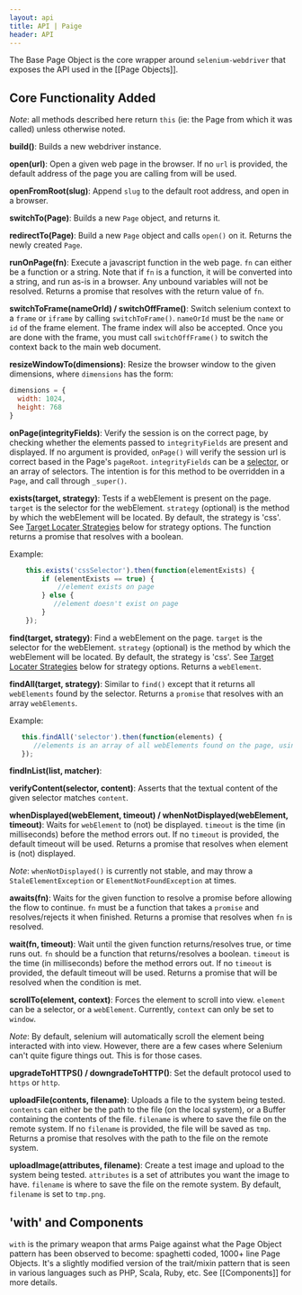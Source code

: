 ```yaml
---
layout: api
title: API | Paige
header: API
---
```

The Base Page Object is the core wrapper around `selenium-webdriver` that exposes the API used in the [[Page Objects]].

## Core Functionality Added

_Note_: all methods described here return `this` (ie: the Page from which it was called) unless otherwise noted.

**build()**:
Builds a new webdriver instance.

**open(url)**:
Open a given web page in the browser. If no `url` is provided, the default address of the page you are calling from will be used.

**openFromRoot(slug)**:
Append `slug` to the default root address, and open in a browser.

**switchTo(Page)**:
Builds a new `Page` object, and returns it.

**redirectTo(Page)**:
Build a new `Page` object and calls `open()` on it. Returns the newly created `Page`.

**runOnPage(fn)**:
Execute a javascript function in the web page. `fn` can either be a function or a string. Note that if `fn` is a function, it will be converted into a string, and run as-is in a browser. Any unbound variables will not be resolved. Returns a promise that resolves with the return value of `fn`.

**switchToFrame(nameOrId) / switchOffFrame()**:
Switch selenium context to a `frame` or `iframe` by calling `switchToFrame()`. `nameOrId` must be the `name` or `id` of the frame element. The frame index will also be accepted. Once you are done with the frame, you must call `switchOffFrame()` to switch the context back to the main web document.

**resizeWindowTo(dimensions)**:
Resize the browser window to the given dimensions, where `dimensions` has the form:
```JavaScript
dimensions = {
  width: 1024,
  height: 768
}
```

**onPage(integrityFields)**:
Verify the session is on the correct page, by checking whether the elements passed to `integrityFields` are present and displayed. If no argument is provided, `onPage()` will verify the session url is correct based in the Page's `pageRoot`. `integrityFields` can be a [selector](https://github.com/behance/Paige/wiki/Base-page-object#target-locator-strategies), or an array of selectors. The intention is for this method to be overridden in a `Page`, and call through `_super()`.

**exists(target, strategy)**:
Tests if a webElement is present on the page. `target` is the selector for the webElement. `strategy` (optional) is the method by which the webElement will be located. By default, the strategy is 'css'. See [Target Locater Strategies](https://github.com/behance/Paige/wiki/Base-page-object#target-locator-strategies) below for strategy options.
The function returns a promise that resolves with a boolean.

Example:
```JavaScript
    this.exists('cssSelector').then(function(elementExists) {
        if (elementExists == true) { 
            //element exists on page
        } else { 
           //element doesn't exist on page
        }
    }); 
```

**find(target, strategy)**:
Find a webElement on the page. `target` is the selector for the webElement. `strategy` (optional) is the method by which the webElement will be located. By default, the strategy is 'css'. See [Target Locater Strategies](https://github.com/behance/Paige/wiki/Base-page-object#target-locator-strategies) below for strategy options. Returns a `webElement`.

**findAll(target, strategy)**:
Similar to `find()` except that it returns all `webElements` found by the selector. Returns a `promise` that resolves with an array `webElements`.

Example:
```JavaScript
   this.findAll('selector').then(function(elements) {
      //elements is an array of all webElements found on the page, using the given selector
   });
```

**findInList(list, matcher)**:

**verifyContent(selector, content)**:
Asserts that the textual content of the given selector matches `content`.

**whenDisplayed(webElement, timeout) / whenNotDisplayed(webElement, timeout)**:
Waits for `webElement` to (not) be displayed. `timeout` is the time (in milliseconds) before the method errors out. If no `timeout` is provided, the default timeout will be used. Returns a promise that resolves when element is (not) displayed.

_Note_: `whenNotDisplayed()` is currently not stable, and may throw a `StaleElementException` or `ElementNotFoundException` at times.

**awaits(fn)**:
Waits for the given function to resolve a promise before allowing the flow to continue. `fn` must be a function that takes a `promise` and resolves/rejects it when finished. Returns a promise that resolves when `fn` is resolved.

**wait(fn, timeout)**:
Wait until the given function returns/resolves true, or time runs out. `fn` should be a function that returns/resolves a boolean. `timeout` is the time (in milliseconds) before the method errors out. If no `timeout` is provided, the default timeout will be used. Returns a promise that will be resolved when the condition is met.

**scrollTo(element, context)**:
Forces the element to scroll into view. `element` can be a selector, or a `webElement`. Currently, `context` can only be set to `window`.

_Note_: By default, selenium will automatically scroll the element being interacted with into view. However, there are a few cases where Selenium can't quite figure things out. This is for those cases.

**upgradeToHTTPS() / downgradeToHTTP()**:
Set the default protocol used to `https` or `http`.

**uploadFile(contents, filename)**:
Uploads a file to the system being tested. `contents` can either be the path to the file (on the local system), or a Buffer containing the contents of the file. `filename` is where to save the file on the remote system. If no `filename` is provided, the file will be saved as `tmp`. Returns a promise that resolves with the path to the file on the remote system.

**uploadImage(attributes, filename)**:
Create a test image and upload to the system being tested. `attributes` is a set of attributes you want the image to have. `filename` is where to save the file on the remote system. By default, `filename` is set to `tmp.png`. 

## 'with' and Components

`with` is the primary weapon that arms Paige against what the Page Object pattern has been observed to become:  spaghetti coded, 1000+ line Page Objects. It's a slightly modified version of the trait/mixin pattern that is seen in various languages such as PHP, Scala, Ruby, etc. See [[Components]] for more details.

